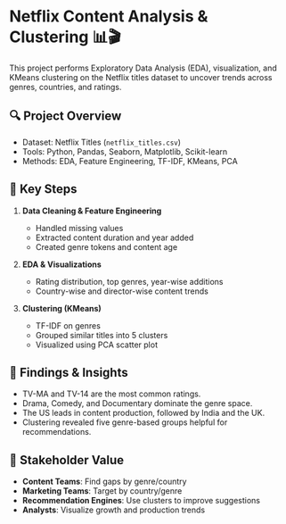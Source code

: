 # Netflix Content Analysis & Clustering 📊🎬

This project performs Exploratory Data Analysis (EDA), visualization, and KMeans clustering on the Netflix titles dataset to uncover trends across genres, countries, and ratings.

## 🔍 Project Overview
- Dataset: Netflix Titles (`netflix_titles.csv`)
- Tools: Python, Pandas, Seaborn, Matplotlib, Scikit-learn
- Methods: EDA, Feature Engineering, TF-IDF, KMeans, PCA

## 📌 Key Steps
1. **Data Cleaning & Feature Engineering**
   - Handled missing values
   - Extracted content duration and year added
   - Created genre tokens and content age

2. **EDA & Visualizations**
   - Rating distribution, top genres, year-wise additions
   - Country-wise and director-wise content trends

3. **Clustering (KMeans)**
   - TF-IDF on genres
   - Grouped similar titles into 5 clusters
   - Visualized using PCA scatter plot

## 🎯 Findings & Insights
- TV-MA and TV-14 are the most common ratings.
- Drama, Comedy, and Documentary dominate the genre space.
- The US leads in content production, followed by India and the UK.
- Clustering revealed five genre-based groups helpful for recommendations.

## 💼 Stakeholder Value
- **Content Teams**: Find gaps by genre/country
- **Marketing Teams**: Target by country/genre
- **Recommendation Engines**: Use clusters to improve suggestions
- **Analysts**: Visualize growth and production trends
